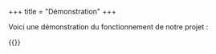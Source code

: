 +++
title = "Démonstration" 
+++


Voici une démonstration du fonctionnement de notre projet : 


{{<youtube BD4DbxE6FlM>}}